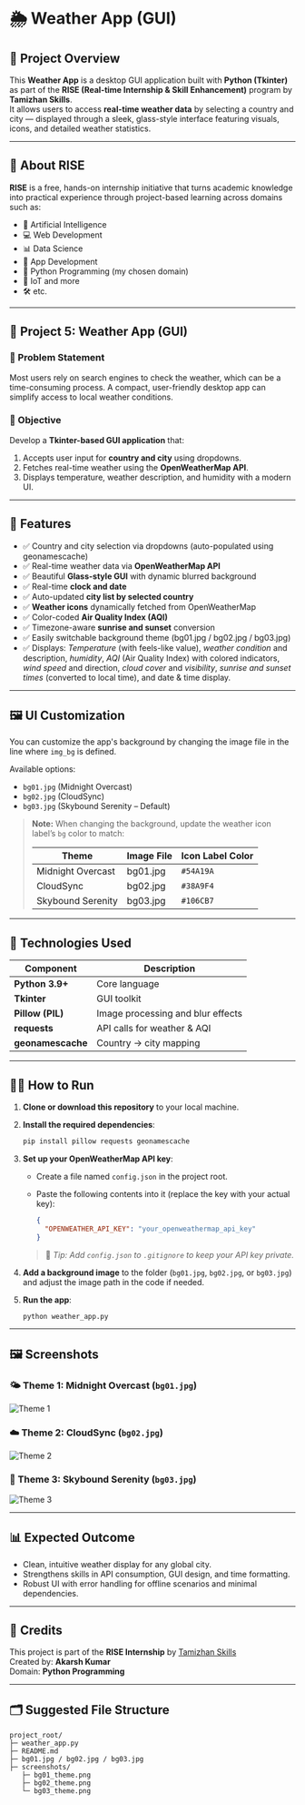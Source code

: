 # 🌦️ Weather App (GUI)

## 📌 Project Overview

This **Weather App** is a desktop GUI application built with **Python (Tkinter)** as part of the **RISE (Real‑time Internship & Skill Enhancement)** program by **Tamizhan Skills**.\
It allows users to access **real-time weather data** by selecting a country and city — displayed through a sleek, glass-style interface featuring visuals, icons, and detailed weather statistics.

---

## 🏁 About RISE

**RISE** is a free, hands-on internship initiative that turns academic knowledge into practical experience through project-based learning across domains such as:

* 🤖 Artificial Intelligence
* 💻 Web Development
* 📊 Data Science
* 📱 App Development
* 🐍 Python Programming (my chosen domain)
* 🔌 IoT and more
* 🛠️ etc.

---

## 🔧 Project 5: Weather App (GUI)

### 📝 Problem Statement

Most users rely on search engines to check the weather, which can be a time-consuming process. A compact, user-friendly desktop app can simplify access to local weather conditions.

### 🎯 Objective

Develop a **Tkinter-based GUI application** that:

1. Accepts user input for **country and city** using dropdowns.
2. Fetches real-time weather using the **OpenWeatherMap API**.
3. Displays temperature, weather description, and humidity with a modern UI.

---

## 🚀 Features

* ✅ Country and city selection via dropdowns (auto-populated using geonamescache)
* ✅ Real-time weather data via **OpenWeatherMap API**
* ✅ Beautiful **Glass-style GUI** with dynamic blurred background
* ✅ Real-time **clock and date**
* ✅ Auto-updated **city list by selected country**
* ✅ **Weather icons** dynamically fetched from OpenWeatherMap
* ✅ Color-coded **Air Quality Index (AQI)**
* ✅ Timezone-aware **sunrise and sunset** conversion
* ✅ Easily switchable background theme (bg01.jpg / bg02.jpg / bg03.jpg)
* ✅ Displays: *Temperature* (with feels-like value), *weather condition* and description, *humidity*, *AQI* (Air Quality Index) with colored indicators, *wind speed* and direction, *cloud cover* and *visibility*, *sunrise and sunset times* (converted to local time), and date & time display.

---

## 🖼️ UI Customization

You can customize the app's background by changing the image file in the line where `img_bg` is defined.

Available options:

* `bg01.jpg` (Midnight Overcast)
* `bg02.jpg` (CloudSync)
* `bg03.jpg` (Skybound Serenity – Default)

> **Note:** When changing the background, update the weather icon label’s `bg` color to match:
>
> |        Theme          | Image File | Icon Label Color |
> | --------------------- | ---------- | ---------------- |
> |  Midnight Overcast    | bg01.jpg   | `#54A19A`        |
> |      CloudSync        | bg02.jpg   | `#38A9F4`        |
> |  Skybound Serenity    | bg03.jpg   | `#106CB7`        |

---

## 📂 Technologies Used

| Component         | Description                       |
| ----------------- | --------------------------------- |
| **Python 3.9+**   | Core language                     |
| **Tkinter**       | GUI toolkit                       |
| **Pillow (PIL)**  | Image processing and blur effects |
| **requests**      | API calls for weather & AQI       |
| **geonamescache** | Country → city mapping            |

---

## 🧑‍💻 How to Run

1. **Clone or download this repository** to your local machine.

2. **Install the required dependencies**:

   ```bash
   pip install pillow requests geonamescache
   ```

3. **Set up your OpenWeatherMap API key**:

   * Create a file named `config.json` in the project root.

   * Paste the following contents into it (replace the key with your actual key):

     ```json
     {
       "OPENWEATHER_API_KEY": "your_openweathermap_api_key"
     }
     ```

   > 🔐 *Tip: Add `config.json` to `.gitignore` to keep your API key private.*

4. **Add a background image** to the folder (`bg01.jpg`, `bg02.jpg`, or `bg03.jpg`) and adjust the image path in the code if needed.

5. **Run the app**:

   ```bash
   python weather_app.py
   ```

---

## 🖼️ Screenshots

### 🌤️ Theme 1: Midnight Overcast (`bg01.jpg`)

![Theme 1](Screenshot01.png)

### ☁️ Theme 2: CloudSync (`bg02.jpg`)

![Theme 2](Screenshot02.png)

### 🌙 Theme 3: Skybound Serenity (`bg03.jpg`)

![Theme 3](Screenshot03.png)

---

## 📊 Expected Outcome

* Clean, intuitive weather display for any global city.
* Strengthens skills in API consumption, GUI design, and time formatting.
* Robust UI with error handling for offline scenarios and minimal dependencies.

---

## 📢 Credits

This project is part of the **RISE Internship** by [Tamizhan Skills](https://www.tamizhanskills.com)\
Created by: **Akarsh Kumar**\
Domain: **Python Programming**

---

## 🗂️ Suggested File Structure

```
project_root/
├─ weather_app.py
├─ README.md
├─ bg01.jpg / bg02.jpg / bg03.jpg
├─ screenshots/
   ├─ bg01_theme.png
   ├─ bg02_theme.png
   └─ bg03_theme.png
```
